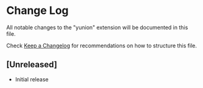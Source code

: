 # Change Log

All notable changes to the "yunion" extension will be documented in this file.

Check [Keep a Changelog](http://keepachangelog.com/) for recommendations on how to structure this file.

## [Unreleased]

- Initial release